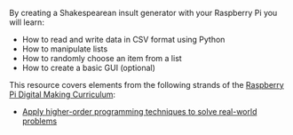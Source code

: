 By creating a Shakespearean insult generator with your Raspberry Pi you will learn:

- How to read and write data in CSV format using Python
- How to manipulate lists
- How to randomly choose an item from a list
- How to create a basic GUI (optional)

This resource covers elements from the following strands of the [Raspberry Pi Digital Making Curriculum](https://www.raspberrypi.org/curriculum/):

- [Apply higher-order programming techniques to solve real-world problems](https://www.raspberrypi.org/curriculum/programming/maker)
